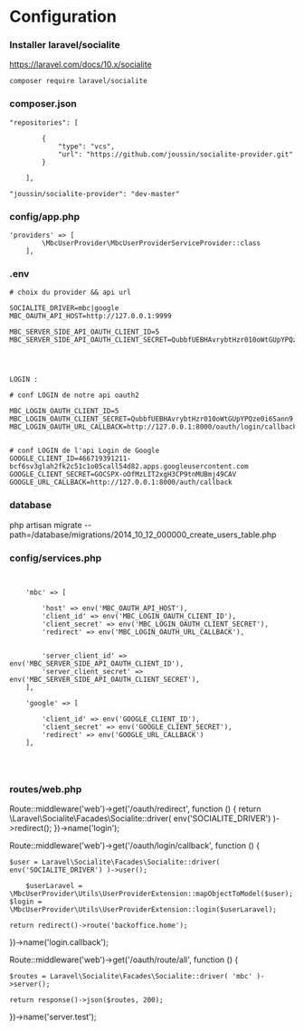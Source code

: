 
# Configuration


### Installer laravel/socialite

https://laravel.com/docs/10.x/socialite

```
composer require laravel/socialite
```


### composer.json

```
"repositories": [

        {
            "type": "vcs",
            "url": "https://github.com/joussin/socialite-provider.git"
        }

    ],
```


```
"joussin/socialite-provider": "dev-master"
```

### config/app.php

```
'providers' => [
        \MbcUserProvider\MbcUserProviderServiceProvider::class
    ],
```

### .env

```
# choix du provider && api url

SOCIALITE_DRIVER=mbc|google
MBC_OAUTH_API_HOST=http://127.0.0.1:9999

MBC_SERVER_SIDE_API_OAUTH_CLIENT_ID=5
MBC_SERVER_SIDE_API_OAUTH_CLIENT_SECRET=QubbfUEBHAvrybtHzr010oWtGUpYPQze0i6Sann9




LOGIN : 

# conf LOGIN de notre api oauth2

MBC_LOGIN_OAUTH_CLIENT_ID=5
MBC_LOGIN_OAUTH_CLIENT_SECRET=QubbfUEBHAvrybtHzr010oWtGUpYPQze0i6Sann9
MBC_LOGIN_OAUTH_URL_CALLBACK=http://127.0.0.1:8000/oauth/login/callback


# conf LOGIN de l'api Login de Google
GOOGLE_CLIENT_ID=466719391211-bcf6sv3glah2fk2c51c1o05call54d82.apps.googleusercontent.com
GOOGLE_CLIENT_SECRET=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
GOOGLE_URL_CALLBACK=http://127.0.0.1:8000/auth/callback
```


### database


php artisan migrate --path=/database/migrations/2014_10_12_000000_create_users_table.php


### config/services.php

```


    'mbc' => [
    
        'host' => env('MBC_OAUTH_API_HOST'),
        'client_id' => env('MBC_LOGIN_OAUTH_CLIENT_ID'),
        'client_secret' => env('MBC_LOGIN_OAUTH_CLIENT_SECRET'),
        'redirect' => env('MBC_LOGIN_OAUTH_URL_CALLBACK'),
        
        
        'server_client_id' => env('MBC_SERVER_SIDE_API_OAUTH_CLIENT_ID'),
        'server_client_secret' => env('MBC_SERVER_SIDE_API_OAUTH_CLIENT_SECRET'),
    ],

    'google' => [
    
        'client_id' => env('GOOGLE_CLIENT_ID'),
        'client_secret' => env('GOOGLE_CLIENT_SECRET'),
        'redirect' => env('GOOGLE_URL_CALLBACK')
    ],


 
```

###   routes/web.php



Route::middleware('web')->get('/oauth/redirect', function () {
    return \Laravel\Socialite\Facades\Socialite::driver( env('SOCIALITE_DRIVER') )->redirect();
})->name('login');

Route::middleware('web')->get('/oauth/login/callback', function () {

    $user = Laravel\Socialite\Facades\Socialite::driver( env('SOCIALITE_DRIVER') )->user();

        $userLaravel = \MbcUserProvider\Utils\UserProviderExtension::mapObjectToModel($user);
    $login = \MbcUserProvider\Utils\UserProviderExtension::login($userLaravel);

    return redirect()->route('backoffice.home');

})->name('login.callback');



Route::middleware('web')->get('/oauth/route/all', function () {

    $routes = Laravel\Socialite\Facades\Socialite::driver( 'mbc' )->server();

    return response()->json($routes, 200);

})->name('server.test');

